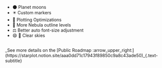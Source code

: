 
- 🌑 Planet moons
- ✴️ Custom markers
- 🚀 Plotting Optimizations
- 📐 More Nebula outline levels
- ⚖️ Better auto font-size adjustment
- 😄 🔭 Clear skies

<br/>
_See more details on the [Public Roadmap :arrow_upper_right:](https://starplot.notion.site/aaa0dd71c17943f89850c9a8c43ade50)_{.text-subtitle}


